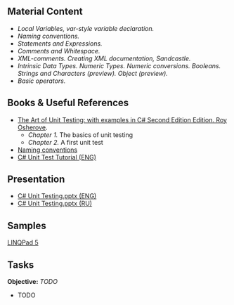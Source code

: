 ## Material Content 
- *Local Variables, var-style variable declaration.*
- *Naming conventions.*
- *Statements and Expressions.*
- *Comments and Whitespace.*
- *XML-comments. Сreating XML documentation, Sandcastle.*
- *Intrinsic Data Types. Numeric Types. Numeric conversions. Booleans. Strings and Characters (preview). Object (preview).*
- *Basic operators.*

## Books & Useful References 
- [The Art of Unit Testing: with examples in C# Second Edition Edition. Roy Osherove](https://livebook.manning.com/#!/book/the-art-of-unit-testing-second-edition/chapter-1/1).
   - *Chapter 1.* The basics of unit testing
   - *Chapter 2.* A first unit test
- [Naming conventions](https://github.com/EPM-RD-NETLAB/Coding-guidlines)
- [C# Unit Test Tutorial (ENG)](http://www.rhyous.com/programming-development/csharp-unit-test-tutorial/)

## Presentation 
- [C# Unit Testing.pptx (ENG)]()
- [C# Unit Testing.pptx (RU)](https://github.com/EPM-RD-NETLAB/.NET-Framework-modules/blob/master/M6.%20C%23%20Unit%20Testing/C%23%20Unit%20Testing.pptx)

## Samples 
[LINQPad 5]()

## Tasks  
**Objective:** *TODO*
  - TODO

